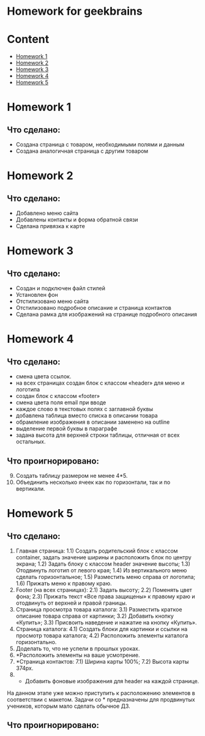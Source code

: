 Homework for geekbrains
=======

# Content
 - [Homework 1](#Homework-1)
 - [Homework 2](#Homework-2)
 - [Homework 3](#Homework-3)
 - [Homework 4](#Homework-4)
 - [Homework 5](#Homework-5)

# Homework 1

## Что сделано:
 - Создана страница с товаром, необходимыми полями и данным
 - Создана аналогичная страница с другим товаром

# Homework 2

## Что сделано:
 - Добавлено меню сайта
 - Добавлены контакты и форма обратной связи
 - Сделана привязка к карте

# Homework 3

## Что сделано:
 - Создан и подключен файл стилей
 - Установлен фон
 - Отстилизовано меню сайта
 - Отстилизовано подробное описание и страница контактов
 - Сделана рамка для изображений на странице подробного описания

# Homework 4

## Что сделано:
 - смена цвета ссылок.
 - на всех страницах создан блок с классом «header» для меню и логотипа
 - создан блок с классом «footer»
 - смена цвета поля email при вводе
 - каждое слово в текстовых полях с заглавной буквы
 - добавлена таблица вместо списка в описании товара
 - обрамление изображения в описании заменено на outline
 - выделение первой буквы в параграфе
 - задана высота для верхней строки таблицы, отличная от всех остальных.

## Что проигнорировано:
 9) Создать таблицу размером не менее 4*5.
 10) Объединить несколько ячеек как по горизонтали, так и по вертикали.

# Homework 5

## Что сделано:
1) Главная страница:
1.1) Создать родительский блок с классом container, задать значение ширины и расположить блок по центру экрана;
1.2) Задать блоку с классом header значение высоты;
1.3) Отодвинуть логотип от левого края;
1.4) Из вертикального меню сделать горизонтальное;
1.5) Разместить меню справа от логотипа;
1.6) Прижать меню к правому краю.
2) Footer (на всех страницах):
2.1) Задать высоту;
2.2) Поменять цвет фона;
2.3) Прижать текст «Все права защищены» к правому краю и отодвинуть от верхней и правой границы.
3) Страница просмотра товара каталога:
3.1) Разместить краткое описание товара справа от картинки;
3.2) Добавить кнопку «Купить»;
3.3) Присвоить наведение и нажатие на кнопку «Купить».
4) Страница каталога:
4.1) Создать блоки для картинки и ссылки на просмотр товара каталога;
4.2) Расположить элементы каталога горизонтально.
5) Доделать то, что не успели в прошлых уроках.
6) *Расположить элементы на ваше усмотрение.
7) *Страница контактов:
7.1) Ширина карты 100%;
7.2) Высота карты 374px.
8) * Добавить фоновые изображения для header на каждой странице.

На данном этапе уже можно приступить к расположению элементов в соответствии с макетом.
Задачи со * предназначены для продвинутых учеников, которым мало сделать обычное ДЗ.

## Что проигнорировано:
